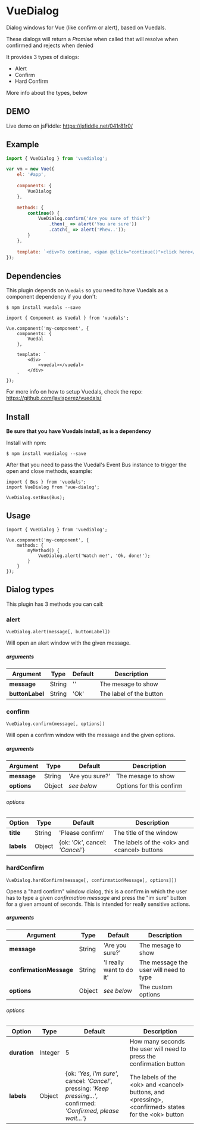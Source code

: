 # VueDialog

Dialog windows for Vue (like confirm or alert), based on Vuedals.

These dialogs will return a _Promise_ when called that will resolve when confirmed and rejects when denied

It provides 3 types of dialogs:

- Alert
- Confirm
- Hard Confirm

More info about the types, below

## DEMO

Live demo on jsFiddle: https://jsfiddle.net/041r81r0/

## Example

```js
import { VueDialog } from 'vuedialog';

var vm = new Vue({
	el: '#app',
	
	components: {
        VueDialog
    },

    methods: {
        continue() {
            VueDialog.confirm('Are you sure of this?')
                .then(_ => alert('You are sure'))
                .catch(_ => alert('Phew..'));
        }
    },
	
	template: `<div>To continue, <span @click="continue()">click here</span></div>`
});
```

## Dependencies
This plugin depends on `Vuedals` so you need to have Vuedals as a component dependency if you don't:

```
$ npm install vuedals --save
```

```
import { Component as Vuedal } from 'vuedals';

Vue.component('my-component', {
    components: {
        Vuedal
    },

    template: `
        <div>
            <vuedal></vuedal>
        </div>
    `
});
```

For more info on how to setup Vuedals, check the repo: https://github.com/javisperez/vuedals/

## Install

**Be sure that you have Vuedals install, as is a dependency**

Install with npm:
```
$ npm install vuedialog --save
```

After that you need to pass the Vuedal's Event Bus instance to trigger the open and close methods, example:

```
import { Bus } from 'vuedals';
import VueDialog from 'vue-dialog';

VueDialog.setBus(Bus);
```

## Usage 
```
import { VueDialog } from 'vuedialog';

Vue.component('my-component', {
    methods: {
        myMethod() {
            VueDialog.alert('Watch me!', 'Ok, done!');
        }
    }
});
```

## Dialog types

This plugin has 3 methods you can call:

### alert

`VueDialog.alert(message[, buttonLabel])`

Will open an alert window with the given message.

##### arguments
| Argument           | Type         | Default     | Description                         |
|--------------------|--------------|-------------|-------------------------------------|
| **message**        | String       | ''          | The mesage to show                  |
| **buttonLabel**    | String       | 'Ok'        | The label of the button             |

### confirm

`VueDialog.confirm(message[, options])`

Will open a confirm window with the message and the given options.

##### arguments
| Argument            | Type         | Default          | Description                         |
|---------------------|--------------|------------------|-------------------------------------|
| **message**         | String       | 'Are you sure?'  | The mesage to show                  |
| **options**         | Object       | *see below*      | Options for this confirm            |

###### options
| Option    | Type   | Default                      | Description                                 |
|-----------|--------|------------------------------|---------------------------------------------|
| **title** | String | 'Please confirm'             | The title of the window                     |
| **labels**| Object | {ok: *'Ok'*, cancel: *'Cancel'*} | The labels of the \<ok\> and \<cancel\> buttons |

### hardConfirm

`VueDialog.hardConfirm(message[, confirmationMessage[, options]])`

Opens a "hard confirm" window dialog, this is a confirm in which the user has to type a given *confirmation message* and press the "im sure" button for a given amount of seconds. This is intended for really sensitive actions.

##### arguments
| Argument                 | Type         | Default                       | Description                            |
|--------------------------|--------------|-------------------------------|----------------------------------------|
| **message**              | String       | 'Are you sure?'               | The mesage to show                     |
| **confirmationMessage**  | String       | 'I really want to do it'      | The message the user will need to type  |
| **options**              | Object       | *see below*                   | The custom options                     |

###### options
| Option       | Type    | Default                                                                                                                | Description                                                                                         |
|--------------|---------|------------------------------------------------------------------------------------------------------------------------|-----------------------------------------------------------------------------------------------------|
| **duration** | Integer | 5                                                                                                                      | How many seconds the user will need to press the confirmation button                                |
| **labels**   | Object  | {ok: *'Yes, i\'m sure'*, cancel: *'Cancel'*, pressing: *'Keep pressing...'*, confirmed: *'Confirmed, please wait...'*} | The labels of the \<ok\> and \<cancel\> buttons, and \<pressing\>, \<confirmed\> states for the \<ok\> button |

